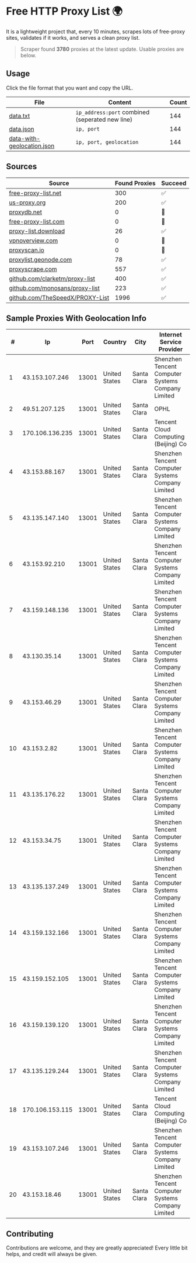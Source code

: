 
# Free HTTP Proxy List 🌍

It is a lightweight project that, every 10 minutes, scrapes lots of free-proxy sites, validates if it works, and serves a clean proxy list.


> Scraper found **3780** proxies at the latest update. Usable proxies are below.

## Usage

Click the file format that you want and copy the URL.


|File|Content|Count|
|----|-------|-----|
|[data.txt](https://raw.githubusercontent.com/themiralay/Proxy-List-World/master/data.txt)|`ip_address:port` combined (seperated new line)|144|
|[data.json](https://raw.githubusercontent.com/themiralay/Proxy-List-World/master/data.json)|`ip, port`|144|
|[data-with-geolocation.json](https://raw.githubusercontent.com/themiralay/Proxy-List-World/master/data-with-geolocation.json)|`ip, port, geolocation`|144|

## Sources

|Source|Found Proxies|Succeed|
|------|-------------|-------|
|[free-proxy-list.net](https://free-proxy-list.net)|300|✅|
|[us-proxy.org](https://www.us-proxy.org)|200|✅|
|[proxydb.net](http://proxydb.net)|0|🚫|
|[free-proxy-list.com](https://free-proxy-list.com/?page=&port=&type%5B%5D=http&type%5B%5D=https&up_time=0&search=Search)|0|🚫|
|[proxy-list.download](https://www.proxy-list.download/HTTP)|26|✅|
|[vpnoverview.com](https://vpnoverview.com/privacy/anonymous-browsing/free-proxy-servers)|0|🚫|
|[proxyscan.io](https://www.proxyscan.io)|0|🚫|
|[proxylist.geonode.com](https://proxylist.geonode.com/api/proxy-list?limit=300&page=1&sort_by=lastChecked&sort_type=desc&protocols=http,https)|78|✅|
|[proxyscrape.com](https://api.proxyscrape.com/v2/?request=displayproxies&protocol=http&timeout=10000&country=all&ssl=all&anonymity=all)|557|✅|
|[github.com/clarketm/proxy-list](https://raw.githubusercontent.com/clarketm/proxy-list/master/proxy-list-raw.txt)|400|✅|
|[github.com/monosans/proxy-list](https://raw.githubusercontent.com/monosans/proxy-list/main/proxies/http.txt)|223|✅|
|[github.com/TheSpeedX/PROXY-List](https://raw.githubusercontent.com/TheSpeedX/PROXY-List/master/http.txt)|1996|✅|


## Sample Proxies With Geolocation Info

|#|Ip|Port|Country|City|Internet Service Provider|
|-|--|----|-------|----|-------------------------|
|1|43.153.107.246|13001|United States|Santa Clara|Shenzhen Tencent Computer Systems Company Limited|
|2|49.51.207.125|13001|United States|Santa Clara|OPHL|
|3|170.106.136.235|13001|United States|Santa Clara|Tencent Cloud Computing (Beijing) Co|
|4|43.153.88.167|13001|United States|Santa Clara|Shenzhen Tencent Computer Systems Company Limited|
|5|43.135.147.140|13001|United States|Santa Clara|Shenzhen Tencent Computer Systems Company Limited|
|6|43.153.92.210|13001|United States|Santa Clara|Shenzhen Tencent Computer Systems Company Limited|
|7|43.159.148.136|13001|United States|Santa Clara|Shenzhen Tencent Computer Systems Company Limited|
|8|43.130.35.14|13001|United States|Santa Clara|Shenzhen Tencent Computer Systems Company Limited|
|9|43.153.46.29|13001|United States|Santa Clara|Shenzhen Tencent Computer Systems Company Limited|
|10|43.153.2.82|13001|United States|Santa Clara|Shenzhen Tencent Computer Systems Company Limited|
|11|43.135.176.22|13001|United States|Santa Clara|Shenzhen Tencent Computer Systems Company Limited|
|12|43.153.34.75|13001|United States|Santa Clara|Shenzhen Tencent Computer Systems Company Limited|
|13|43.135.137.249|13001|United States|Santa Clara|Shenzhen Tencent Computer Systems Company Limited|
|14|43.159.132.166|13001|United States|Santa Clara|Shenzhen Tencent Computer Systems Company Limited|
|15|43.159.152.105|13001|United States|Santa Clara|Shenzhen Tencent Computer Systems Company Limited|
|16|43.159.139.120|13001|United States|Santa Clara|Shenzhen Tencent Computer Systems Company Limited|
|17|43.135.129.244|13001|United States|Santa Clara|Shenzhen Tencent Computer Systems Company Limited|
|18|170.106.153.115|13001|United States|Santa Clara|Tencent Cloud Computing (Beijing) Co|
|19|43.153.107.246|13001|United States|Santa Clara|Shenzhen Tencent Computer Systems Company Limited|
|20|43.153.18.46|13001|United States|Santa Clara|Shenzhen Tencent Computer Systems Company Limited|



## Contributing

Contributions are welcome, and they are greatly appreciated! Every
little bit helps, and credit will always be given.


